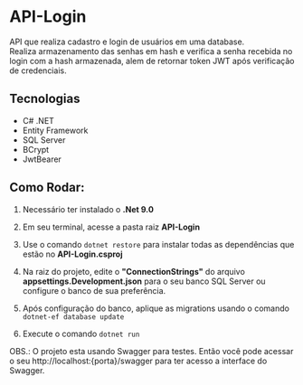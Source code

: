 # API-Login
 
API que realiza cadastro e login de usuários em uma database. \
Realiza armazenamento das senhas em hash e verifica a senha recebida no login com a hash armazenada, alem de retornar token JWT após verificação de credenciais.


## Tecnologias
- C# .NET
- Entity Framework
- SQL Server
- BCrypt
- JwtBearer

## Como Rodar:
1. Necessário ter instalado o __.Net 9.0__

2. Em seu terminal, acesse a pasta raiz __API-Login__

3. Use o comando `dotnet restore` para instalar todas as dependências que estão no __API-Login.csproj__

4. Na raiz do projeto, edite o __"ConnectionStrings"__ do arquivo __appsettings.Development.json__ para o seu banco SQL Server ou configure o banco de sua preferência.

5. Após configuração do banco, aplique as migrations usando o comando `dotnet-ef database update`

6. Execute o comando `dotnet run`
   
OBS.: O projeto esta usando Swagger para testes. Então você pode acessar o seu http://localhost:{porta}/swagger para ter acesso a interface do Swagger.
